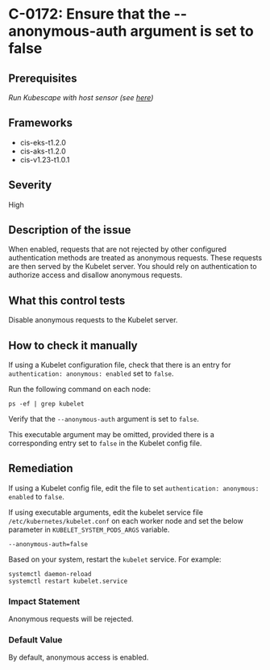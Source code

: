# C-0172: Ensure that the --anonymous-auth argument is set to false

## Prerequisites
 *Run Kubescape with host sensor (see [here](https://hub.armo.cloud/docs/host-sensor))*
 
## Frameworks
* cis-eks-t1.2.0
* cis-aks-t1.2.0
* cis-v1.23-t1.0.1
 
## Severity
High

## Description of the issue
When enabled, requests that are not rejected by other configured authentication methods are treated as anonymous requests. These requests are then served by the Kubelet server. You should rely on authentication to authorize access and disallow anonymous requests.
 
## What this control tests 
Disable anonymous requests to the Kubelet server.
 
## How to check it manually 
If using a Kubelet configuration file, check that there is an entry for `authentication: anonymous: enabled` set to `false`.

 Run the following command on each node:

 
```
ps -ef | grep kubelet

```
 Verify that the `--anonymous-auth` argument is set to `false`.

 This executable argument may be omitted, provided there is a corresponding entry set to `false` in the Kubelet config file.
 
## Remediation
If using a Kubelet config file, edit the file to set `authentication: anonymous: enabled` to `false`.

 If using executable arguments, edit the kubelet service file `/etc/kubernetes/kubelet.conf` on each worker node and set the below parameter in `KUBELET_SYSTEM_PODS_ARGS` variable.

 
```
--anonymous-auth=false

```
 Based on your system, restart the `kubelet` service. For example:

 
```
systemctl daemon-reload
systemctl restart kubelet.service

```
 
### Impact Statement
Anonymous requests will be rejected.
 
### Default Value
By default, anonymous access is enabled.
 
